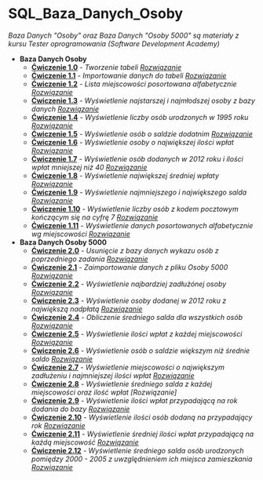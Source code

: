 # SQL_Baza_Danych_Osoby
_Baza Danych "Osoby" oraz Baza Danych "Osoby 5000" są materiały z kursu Tester oprogramowania (Software Development Academy)_

* **Baza Danych Osoby**
  * **[Ćwiczenie 1.0](https://drive.google.com/file/d/1ZKg9u0ZVxvd9u4V7TJZnDVd29veKepdX/view?usp=sharing)**  _- Tworzenie tabeli_ _[Rozwiązanie](https://drive.google.com/file/d/1eMh32v-wkt0PyBftkOt0QzWPzSEd90ox/view?usp=sharing)_
  * **[Ćwiczenie 1.1](https://drive.google.com/file/d/1ygpXKQuQ62UHDpx0EBDAcg3bx6gIgC5J/view?usp=sharing)**  _- Importowanie danych do tabeli_ _[Rozwiązanie](https://drive.google.com/file/d/1uRguN7HkJ8oxQNIJ2Wlkw21rWLdXYDk0/view?usp=sharing)_
  * **[Ćwiczenie 1.2](https://drive.google.com/file/d/12dgzDq6ovG-Z7mLJYjMZCR5Zw-eUG-Bc/view?usp=sharing)**  _- Lista miejscowości posortowana alfabetycznie_ _[Rozwiązanie](https://drive.google.com/file/d/1ng5bCzbVzJf7Uv14njjYJYylXY-NsH7L/view?usp=sharing)_
  * **[Ćwiczenie 1.3](https://drive.google.com/file/d/1PwNoSedMabt1caQ6aivvXAr4do8snuBn/view?usp=sharing)**  _- Wyświetlenie najstarszej i najmłodszej osoby z bazy danych_ _[Rozwiązanie](https://drive.google.com/file/d/1ZuSWKgQbdm0jRyNAntk6cNbWZ5e6HmB1/view?usp=sharing)_
  * **[Ćwiczenie 1.4](https://drive.google.com/file/d/124eYBGaz3VCE1winU7-3SrsJ96Bopj3R/view?usp=sharing)**  _- Wyświetlenie liczby osób urodzonych w 1995 roku_ _[Rozwiązanie](https://drive.google.com/file/d/1AwfZq2BzSCQWLwDjngicfi8QjHERZlnp/view?usp=sharing)_
  * **[Ćwiczenie 1.5](https://drive.google.com/file/d/1c1pYRaI9r_QboHcgcLZ1xvJP3yktD9yl/view?usp=sharing)**  _- Wyświetlenie osób o saldzie dodatnim_ _[Rozwiązanie](https://drive.google.com/file/d/1W5BXNymCgb3cc80kU1puFBAzNoEISG3M/view?usp=sharing)_
  * **[Ćwiczenie 1.6](https://drive.google.com/file/d/1QC9HSS3u8RGZ6nsiO4F9oyS9vJl_-NDc/view?usp=sharing)**  _- Wyświetlenie osoby o największej ilości wpłat_ _[Rozwiązanie](https://drive.google.com/file/d/10eCMU9zy9iLh-EdSNUDKMbZ6nyYVF565/view?usp=sharing)_
  * **[Ćwiczenie 1.7](https://drive.google.com/file/d/1yjW3cdZfbi_ypCMfaYygpm3rfJn7e8Rx/view?usp=sharing)**  _- Wyświetlenie osób dodanych w 2012 roku i ilości wpłat mniejszej niż 40_ _[Rozwiązanie](https://drive.google.com/file/d/1s2anZBq7-H5vCTkkEshm7Ke686yJrHlG/view?usp=sharing)_
  * **[Ćwiczenie 1.8](https://drive.google.com/file/d/19FeTOZt_ep-8-ydC3fyfrB5P7rNhSlBS/view?usp=sharing)**  _- Wyświetlenie największej średniej wpłaty_ _[Rozwiązanie](https://drive.google.com/file/d/1a2VDOAmFmELjXAY9tEK5PNJdrdqsE90-/view?usp=sharing)_
  * **[Ćwiczenie 1.9](https://drive.google.com/file/d/1aFzjwkzQLI-favfYJmP9cfpe_j2_sBlh/view?usp=sharing)**  _- Wyświetlenie najmniejszego i największego salda_ _[Rozwiązanie](https://drive.google.com/file/d/1_7DMzLhJ8Wm4PJEz1BJ-u5EF_PboqeU2/view?usp=sharing)_
  * **[Ćwiczenie 1.10](https://drive.google.com/file/d/1FhG8TRVaHWA91i0IU6mR3V-eyUgMxGyb/view?usp=sharing)** _- Wyświetlenie liczby osób z kodem pocztowym kończącym się na cyfrę 7_  _[Rozwiązanie](https://drive.google.com/file/d/1fp5STDa75WgC0C8KDj53UTJ2EM41vFjx/view?usp=sharing)_
  * **[Ćwiczenie 1.11](https://drive.google.com/file/d/19OSqIwX4u2cdTV218YR03e3oow2YeMWE/view?usp=sharing)** _- Wyświetlenie danych posortowanych alfabetycznie wg miejscowości_ _[Rozwiązanie](https://drive.google.com/file/d/1i9sRX9flUA-XupIBhzt-xR_NV9njjsuG/view?usp=sharing)_
* **Baza Danych Osoby 5000**
  * **[Ćwiczenie 2.0](https://drive.google.com/file/d/1xZRa1ui1w2FtRWO8CRwyiIrxX50djLfb/view?usp=sharing)** _- Usunięcie z bazy danych wykazu osób z poprzedniego zadania_ _[Rozwiązanie](https://drive.google.com/file/d/1JkG7ynaRcK2p6sHtaMI3d7UQoOonNG0I/view?usp=sharing)_
  * **[Ćwiczenie 2.1]()** _- Zaimportowanie danych z pliku Osoby 5000_ _[Rozwiązanie]()_
  * **[Ćwiczenie 2.2]()** _- Wyświetlenie najbardziej zadłużónej osoby_ _[Rozwiązanie]()_
  * **[Ćwiczenie 2.3]()** _- Wyświetlenie osoby dodanej w 2012 roku z największą nadpłatą_ _[Rozwiązanie]()_
  * **[Ćwiczenie 2.4]()** _- Obliczenie średniego salda dla wszystkich osób_ _[Rozwiązanie]()_
  * **[Ćwiczenie 2.5]()** _- Wyświetlenie ilości wpłat z każdej miejscowości_ _[Rozwiązanie]()_
  * **[Ćwiczenie 2.6]()** _- Wyświetlenie osób o saldzie większym niż średnie saldo_ _[Rozwiązanie]()_
  * **[Ćwiczenie 2.7]()** _- Wyświetlenie miejscowości o największym zadłużeniu i najmniejszej ilości wpłat_ _[Rozwiązanie]()_
  * **[Ćwiczenie 2.8]()** _- Wyświetlenie średniego salda z każdej miejscowości oraz ilość wpłat_ _[Rozwiązanie]_
  * **[Ćwiczenie 2.9]()** _- Wyświetlenie ilości wpłat przypadającą na rok dodania do bazy_ _[Rozwiązanie]()_
  * **[Ćwiczenie 2.10]()** _- Wyświetlenie ilości osób dodaną na przypadający rok_ _[Rozwiązanie]()_
  * **[Ćwiczenie 2.11]()** _- Wyświetlenie średniej ilości wpłat przypadającą na każdą miejscowość_ _[Rozwiązanie]()_
  * **[Ćwiczenie 2.12]()** _- Wyświetlenie średniego salda osób urodzonych pomiędzy 2000 - 2005 z uwzględnieniem ich miejsca zamieszkania_ _[Rozwiązanie]()_
